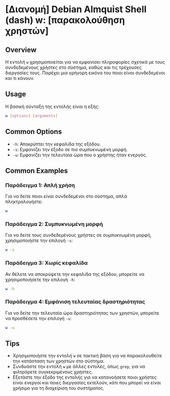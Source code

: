 # [Διανομή] Debian Almquist Shell (dash) w: [παρακολούθηση χρηστών]

## Overview
Η εντολή `w` χρησιμοποιείται για να εμφανίσει πληροφορίες σχετικά με τους συνδεδεμένους χρήστες στο σύστημα, καθώς και τις τρέχουσες διεργασίες τους. Παρέχει μια γρήγορη εικόνα του ποιοι είναι συνδεδεμένοι και τι κάνουν.

## Usage
Η βασική σύνταξη της εντολής είναι η εξής:

```bash
w [options] [arguments]
```

## Common Options
- `-h`: Αποκρύπτει την κεφαλίδα της εξόδου.
- `-s`: Εμφανίζει την έξοδο σε πιο συμπυκνωμένη μορφή.
- `-u`: Εμφανίζει την τελευταία ώρα που ο χρήστης ήταν ενεργός.

## Common Examples
### Παράδειγμα 1: Απλή χρήση
Για να δείτε ποιοι είναι συνδεδεμένοι στο σύστημα, απλά πληκτρολογήστε:

```bash
w
```

### Παράδειγμα 2: Συμπυκνωμένη μορφή
Για να δείτε τους συνδεδεμένους χρήστες σε συμπυκνωμένη μορφή, χρησιμοποιήστε την επιλογή `-s`:

```bash
w -s
```

### Παράδειγμα 3: Χωρίς κεφαλίδα
Αν θέλετε να αποκρύψετε την κεφαλίδα της εξόδου, μπορείτε να χρησιμοποιήσετε την επιλογή `-h`:

```bash
w -h
```

### Παράδειγμα 4: Εμφάνιση τελευταίας δραστηριότητας
Για να δείτε την τελευταία ώρα δραστηριότητας των χρηστών, μπορείτε να προσθέσετε την επιλογή `-u`:

```bash
w -u
```

## Tips
- Χρησιμοποιήστε την εντολή `w` σε τακτική βάση για να παρακολουθείτε την κατάσταση των χρηστών στο σύστημα.
- Συνδυάστε την εντολή `w` με άλλες εντολές, όπως `grep`, για να φιλτράρετε συγκεκριμένους χρήστες.
- Εξετάστε την έξοδο της εντολής για να κατανοήσετε ποιοι χρήστες είναι ενεργοί και ποιες διεργασίες εκτελούν, κάτι που μπορεί να είναι χρήσιμο για τη διαχείριση του συστήματος.